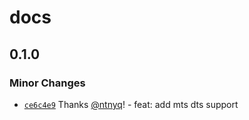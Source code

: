 # docs

## 0.1.0

### Minor Changes

- [`ce6c4e9`](https://github.com/ntnyq/eslint-plugin-ntnyq/commit/ce6c4e98ca4aebabd20a7f410b2dc66b6b86a65d) Thanks [@ntnyq](https://github.com/ntnyq)! - feat: add mts dts support
